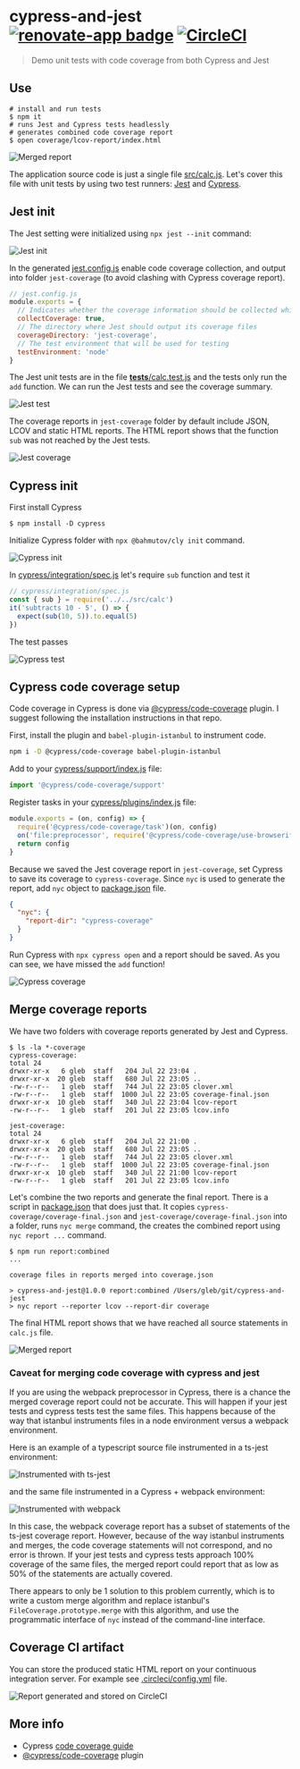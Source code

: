 # cypress-and-jest [![renovate-app badge][renovate-badge]][renovate-app] [![CircleCI](https://circleci.com/gh/bahmutov/cypress-and-jest/tree/master.svg?style=svg)](https://circleci.com/gh/bahmutov/cypress-and-jest/tree/master)
> Demo unit tests with code coverage from both Cypress and Jest

## Use

```shell
# install and run tests
$ npm it
# runs Jest and Cypress tests headlessly
# generates combined code coverage report
$ open coverage/lcov-report/index.html
```

![Merged report](images/merged-report.png)

The application source code is just a single file [src/calc.js](src/calc.js). Let's cover this file with unit tests by using two test runners: [Jest](https://jestjs.io/) and [Cypress](https://www.cypress.io).

## Jest init

The Jest setting were initialized using `npx jest --init` command:

![Jest init](images/jest-init.png)

In the generated [jest.config.js](jest.config.js) enable code coverage collection, and output into folder `jest-coverage` (to avoid clashing with Cypress coverage report).

```js
// jest.config.js
module.exports = {
  // Indicates whether the coverage information should be collected while executing the test
  collectCoverage: true,
  // The directory where Jest should output its coverage files
  coverageDirectory: 'jest-coverage',
  // The test environment that will be used for testing
  testEnvironment: 'node'
}
```

The Jest unit tests are in the file [__tests__/calc.test.js](__tests__/calc.test.js) and the tests only run the `add` function. We can run the Jest tests and see the coverage summary.

![Jest test](images/jest-test.png)

The coverage reports in `jest-coverage` folder by default include JSON, LCOV and static HTML reports. The HTML report shows that the function `sub` was not reached by the Jest tests.

![Jest coverage](images/jest-coverage.png)

## Cypress init

First install Cypress

```shell
$ npm install -D cypress
```

Initialize Cypress folder with `npx @bahmutov/cly init` command.

![Cypress init](images/cypress-init.png)

In [cypress/integration/spec.js](cypress/integration/spec.js) let's require `sub` function and test it

```js
// cypress/integration/spec.js
const { sub } = require('../../src/calc')
it('subtracts 10 - 5', () => {
  expect(sub(10, 5)).to.equal(5)
})
```

The test passes

![Cypress test](images/cypress-test.png)

## Cypress code coverage setup

Code coverage in Cypress is done via [@cypress/code-coverage](https://github.com/cypress-io/code-coverage) plugin. I suggest following the installation instructions in that repo.

First, install the plugin and `babel-plugin-istanbul` to instrument code.

```sh
npm i -D @cypress/code-coverage babel-plugin-istanbul
```

Add to your [cypress/support/index.js](cypress/support/index.js) file:

```js
import '@cypress/code-coverage/support'
```

Register tasks in your [cypress/plugins/index.js](cypress/plugins/index.js) file:

```js
module.exports = (on, config) => {
  require('@cypress/code-coverage/task')(on, config)
  on('file:preprocessor', require('@cypress/code-coverage/use-browserify-istanbul'))
  return config
}
```

Because we saved the Jest coverage report in `jest-coverage`, set Cypress to save its coverage to `cypress-coverage`. Since `nyc` is used to generate the report, add `nyc` object to [package.json](package.json) file.

```json
{
  "nyc": {
    "report-dir": "cypress-coverage"
  }
}
```

Run Cypress with `npx cypress open` and a report should be saved. As you can see, we have missed the `add` function!

![Cypress coverage](images/cypress-coverage.png)

## Merge coverage reports

We have two folders with coverage reports generated by Jest and Cypress.

```text
$ ls -la *-coverage
cypress-coverage:
total 24
drwxr-xr-x   6 gleb  staff   204 Jul 22 23:04 .
drwxr-xr-x  20 gleb  staff   680 Jul 22 23:05 ..
-rw-r--r--   1 gleb  staff   744 Jul 22 23:05 clover.xml
-rw-r--r--   1 gleb  staff  1000 Jul 22 23:05 coverage-final.json
drwxr-xr-x  10 gleb  staff   340 Jul 22 23:04 lcov-report
-rw-r--r--   1 gleb  staff   201 Jul 22 23:05 lcov.info

jest-coverage:
total 24
drwxr-xr-x   6 gleb  staff   204 Jul 22 21:00 .
drwxr-xr-x  20 gleb  staff   680 Jul 22 23:05 ..
-rw-r--r--   1 gleb  staff   744 Jul 22 23:05 clover.xml
-rw-r--r--   1 gleb  staff  1000 Jul 22 23:05 coverage-final.json
drwxr-xr-x  10 gleb  staff   340 Jul 22 21:00 lcov-report
-rw-r--r--   1 gleb  staff   201 Jul 22 23:05 lcov.info
```

Let's combine the two reports and generate the final report. There is a script in [package.json](package.json) that does just that. It copies `cypress-coverage/coverage-final.json` and `jest-coverage/coverage-final.json` into a folder, runs `nyc merge` command, the creates the combined report using `nyc report ...` command.

```shell
$ npm run report:combined
...

coverage files in reports merged into coverage.json

> cypress-and-jest@1.0.0 report:combined /Users/gleb/git/cypress-and-jest
> nyc report --reporter lcov --report-dir coverage
```

The final HTML report shows that we have reached all source statements in `calc.js` file.

![Merged report](images/merged-report.png)

### Caveat for merging code coverage with cypress and jest

If you are using the webpack preprocessor in Cypress, there is a chance the merged coverage report could not be accurate. This will happen if your jest tests and cypress tests test the same files. This happens because of the way that istanbul instruments files in a node environment versus a webpack environment.

Here is an example of a typescript source file instrumented in a ts-jest environment:

![Instrumented with ts-jest](images/instrumented-with-ts-jest.png)

and the same file instrumented in a Cypress + webpack environment:

![Instrumented with webpack](images/instrumented-with-webpack.png)

In this case, the webpack coverage report has a subset of statements of the ts-jest coverage report. However, because of the way istanbul instruments and merges, the code coverage statements will not correspond, and no error is thrown. If your jest tests and cypress tests approach 100% coverage of the same files, the merged report could report that as low as 50% of the statements are actually covered.

There appears to only be 1 solution to this problem currently, which is to write a custom merge algorithm and replace istanbul's `FileCoverage.prototype.merge` with this algorithm, and use the programmatic interface of `nyc` instead of the command-line interface.

## Coverage CI artifact

You can store the produced static HTML report on your continuous integration server. For example see [.circleci/config.yml](.circleci/config.yml) file.

![Report generated and stored on CircleCI](images/coverage-artifact.png)

## More info

- Cypress [code coverage guide](https://on.cypress.io/code-coverage)
- [@cypress/code-coverage](https://github.com/cypress-io/code-coverage) plugin

[renovate-badge]: https://img.shields.io/badge/renovate-app-blue.svg
[renovate-app]: https://renovateapp.com/
